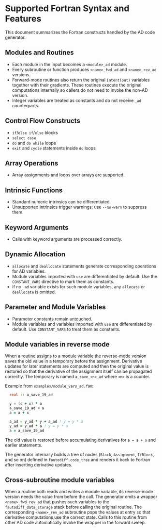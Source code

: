 # Supported Fortran Syntax and Features

This document summarizes the Fortran constructs handled by the AD code generator.

## Modules and Routines
- Each module in the input becomes a `<module>_ad` module.
- Every subroutine or function produces `<name>_fwd_ad` and `<name>_rev_ad` versions.
- Forward-mode routines also return the original `intent(out)` variables together with their gradients. These routines execute the original computations internally so callers do not need to invoke the non-AD version.
- Integer variables are treated as constants and do not receive `_ad` counterparts.

## Control Flow Constructs
- `if`/`else if`/`else` blocks
- `select case`
- `do` and `do while` loops
- `exit` and `cycle` statements inside `do` loops

## Array Operations
- Array assignments and loops over arrays are supported.

## Intrinsic Functions
- Standard numeric intrinsics can be differentiated.
- Unsupported intrinsics trigger warnings; use `--no-warn` to suppress them.

## Keyword Arguments
- Calls with keyword arguments are processed correctly.

## Dynamic Allocation
- `allocate` and `deallocate` statements generate corresponding operations for AD variables.
- Module variables imported with `use` are differentiated by default. Use the `CONSTANT_VARS` directive to mark them as constants.
- If no `_ad` variable exists for such module variables, any `allocate` or `deallocate` is omitted.

## Parameter and Module Variables
- Parameter constants remain untouched.
- Module variables and variables imported with `use` are differentiated by default. Use `CONSTANT_VARS` to treat them as constants.

## Module variables in reverse mode

When a routine assigns to a module variable the reverse-mode version saves the
old value in a temporary before the assignment.  Derivative updates for later
statements are computed and then the original value is restored so that the
derivative of the assignment itself can be propagated correctly.  The temporary
is named `a_save_<n>_ad` where `<n>` is a counter.

Example from `examples/module_vars_ad.f90`:

```fortran
  real :: a_save_19_ad

  y = (c + x) * a
  a_save_19_ad = a
  a = a + x

  a_ad = y_ad * y + a_ad ! y = y * a
  y_ad = y_ad * a ! y = y * a
  a = a_save_19_ad
```

The old value is restored before accumulating derivatives for `a = a + x` and
earlier statements.

The generator internally builds a tree of nodes (`Block`, `Assignment`, `IfBlock`, and so on) defined in `fautodiff.code_tree` and renders it back to Fortran after inserting derivative updates.

## Cross-subroutine module variables

When a routine both reads and writes a module variable, its reverse-mode version
needs the value from before the call.  The generator emits a wrapper
`<name>_fwd_rev_ad` that pushes such variables to the `fautodiff_data_storage`
stack before calling the original routine.  The corresponding `<name>_rev_ad`
subroutine pops the values at entry so that derivative computations use the
correct state.  Calls to this routine from other AD code automatically invoke
the wrapper in the forward sweep.
